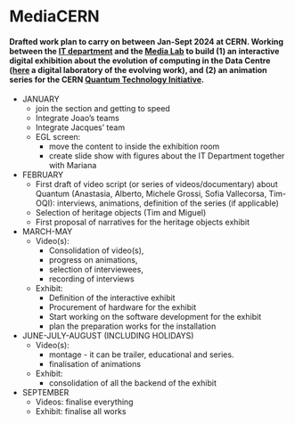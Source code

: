 # MediaCERN

#### Drafted work plan to carry on between Jan-Sept 2024 at CERN. Working between the [IT department](https://information-technology.web.cern.ch/) and the [Media Lab](https://gitlab.cern.ch/CERNMediaLab) to build (1) an interactive digital exhibition about the evolution of computing in the Data Centre ([here](https://egazzarr.github.io/data-centre-history/index.html) a digital laboratory of the evolving work), and (2) an animation series for the CERN [Quantum Technology Initiative](https://quantum.cern/). 

- JANUARY 
  - join the section and getting to speed
  - Integrate Joao’s teams
  - Integrate Jacques’ team
  - EGL screen: 
      - move the content to inside the exhibition room 
      - create slide show with figures about the IT Department together with Mariana
- FEBRUARY
  - First draft of video script (or series of videos/documentary) about Quantum (Anastasia, Alberto, Michele Grossi, Sofia Vallecorsa, Tim-OQI): interviews, animations, definition of the series (if applicable)
  - Selection of heritage objects (Tim and Miguel)
  - First proposal of narratives for the heritage objects exhibit
- MARCH-MAY
  - Video(s):
    - Consolidation of video(s), 
    - progress on animations, 
    - selection of interviewees, 
    - recording of interviews
  - Exhibit:
    - Definition of the interactive exhibit
    - Procurement of hardware for the exhibit
    - Start working on the software development for the exhibit
    - plan the preparation works for the installation
- JUNE-JULY-AUGUST (INCLUDING HOLIDAYS)
  - Video(s):
    - montage - it can be trailer, educational and series.
    - finalisation of animations
  - Exhibit:
    - consolidation of all the backend of the exhibit
- SEPTEMBER 
  - Videos: finalise everything
  - Exhibit: finalise all works


